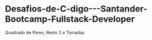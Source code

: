 # Desafios-de-C-digo---Santander-Bootcamp-Fullstack-Developer
Quadrado de Pares,  Resto 2 e Tomadas
